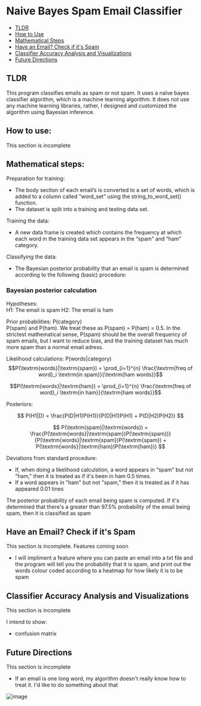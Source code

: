 

<!--$$
<script src="https://polyfill.io/v3/polyfill.min.js?features=es6"></script>
<script id="MathJax-script" async src="https://cdnjs.cloudflare.com/ajax/libs/mathjax/2.7.5/MathJax.js?config=TeX-MML-AM_CHTML"></script>
$$-->

# Naive Bayes Spam Email Classifier

- [TLDR](https://github.com/nripstein/Bayes-email-4/edit/main/README.md#mathematical-steps)
- [How to Use](https://github.com/nripstein/Bayes-email-4/edit/main/README.md#mathematical-steps)
- [Mathematical Steps](https://github.com/nripstein/Bayes-email-4/edit/main/README.md#mathematical-steps)
- [Have an Email? Check if it's Spam](https://github.com/nripstein/Bayes-email-4/edit/main/README.md#have-an-email-check-if-its-spam)
- [Classifier Accuracy Analysis and Visualizations](https://github.com/nripstein/Bayesian-Email-Classifier/edit/main/README.md#classifier-accuracy-analysis-and-visualizations)
- [Future Directions](https://github.com/nripstein/Bayes-email-4/edit/main/README.md#future-directions)

## TLDR

This program classifies emails as spam or not spam.  It uses a naïve bayes classifier algorithm, which is a machine learning algorithm.  It does not use any machine learning libraries, rather, I designed and customized the algorithm using Bayesian inference.

## How to use:
This section is incomplete

## Mathematical steps:

Preparation for training:
-	The body section of each email’s is converted to a set of words, which is added to a column called “word_set” using the string_to_word_set() function.
-	The dataset is split into a training and testing data set.

Training the data:
-	A new data frame is created which contains the frequency at which each word in the training data set appears in the “spam” and “ham” category.

Classifying the data:
-	The Bayesian posterior probability that an email is spam is determined according to the following (basic) procedure:

### Bayesian posterior calculation

Hypotheses:  
H1: The email is spam
H2: The email is ham

Prior probabilities: P(category)  
P(spam) and P(ham). We treat these as P(spam) = P(ham) = 0.5. In the strictest mathematical sense, P(spam) should be the overall frequency of spam emails, but I want to reduce bias, and the training dataset has much more spam than a normal email adress.

Likelihood calculations: P(words|category)  
$$P(\textrm{words}|\textrm{spam}) = \prod_{i=1}^{n} \frac{\textrm{freq of word}_i \textrm{in spam}}{\textrm{ham words}}$$

$$P(\textrm{words}|\textrm{ham}) = \prod_{i=1}^{n} \frac{\textrm{freq of word}_i \textrm{in ham}}{\textrm{ham words}}$$

Posteriors:

$$ P(H1|D) = \frac{P(D|H1)P(H1)}{P(D|H1)P(H1) + P(D|H2)P(H2)} $$

$$ P(\textrm{spam}|\textrm{words}) = \frac{P(\textrm{words}|\textrm{spam})P(\textrm{spam})}{P(\textrm{words}|\textrm{spam})P(\textrm{spam}) + P(\textrm{words}|\textrm{ham})P(\textrm{ham})} $$

Deviations from standard procedure:
-	If, when doing a likelihood calculstion, a word appears in “spam” but not "ham," then it is treated as if it's been in ham 0.5 times.
-	If a word appears in "ham" but not "spam," then it is treated as if it has appeared 0.01 tines

The posterior probability of each email being spam is computed.  If it's determined that there's a greater than 97.5% probability of the email being spam, then it is classified as spam


## Have an Email? Check if it's Spam
This section is incomplete.  Features coming soon
- I will impliment a feature where you can paste an email into a txt file and the program will tell you the probability that it is spam, and print out the words colour coded according to a heatmap for how likely it is to be spam

## Classifier Accuracy Analysis and Visualizations
This section is incomplete

I intend to show:
- confusion matrix


## Future Directions
This section is incomplete
- If an email is one long word, my algorithm doesn't really know how to treat it. I'd like to do something about that

![image](https://user-images.githubusercontent.com/98430636/219830713-955e4862-a03e-414b-a746-72d83dea6699.png)
